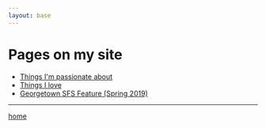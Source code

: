 ```yaml
---
layout: base
---
```

<div class="wrapper">
<h1>Pages on my site</h1>
<ul><li> <a href="/Passions">Things I'm passionate about</a>
</li>
<li> <a href="/love">Things I love</a>
</li>
<li> <a href="https://sfs.georgetown.edu/stephen-garrett-sfs19-learns-to-value-self-reflection-and-academic-growth-at-sfs/">Georgetown SFS Feature (Spring 2019)</a>
</li>
</ul>
<hr>
<p> <a href="/index.html">home</a></p>
</div>
